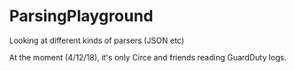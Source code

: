 # ParsingPlayground
Looking at different kinds of parsers (JSON etc)

At the moment (4/12/18), it's only Circe and friends reading GuardDuty logs. 